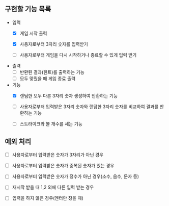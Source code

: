## 구현할 기능 목록
- 입력
  - [x] 게임 시작 출력
  - [x] 사용자로부터 3자리 숫자를 입력받기
  - [ ] 사용자로부터 게임을 다시 시작하거나 종료할 수 있게 입력 받기


- 출력
  - [ ] 반환된 결과(힌트)를 출력하는 기능
  - [ ] 모두 맞췄을 때 게임 종료 출력

- 기능
  - [x] 랜덤한 모두 다른 3자리 숫자 생성하여 반환하는 기능
  - [ ] 사용자로부터 입력받은 3자리 숫자와 랜덤한 3자리 숫자를 비교하여 결과를 반환하는 기능
  - [ ] 스트라이크와 볼 개수를 세는 기능


## 예외 처리    
  - [ ] 사용자로부터 입력받은 숫자가 3자리가 아닌 경우
  - [ ] 사용자로부터 입력받은 숫자가 중복된 숫자가 있는 경우
  - [ ] 사용자로부터 입력받은 숫자가 정수가 아닌 경우(소수, 음수, 문자 등)

  - [ ] 재시작 받을 때 1,2 외에 다른 입력 받는 경우
  - [ ] 입력을 하지 않은 경우(엔터만 쳤을 때)